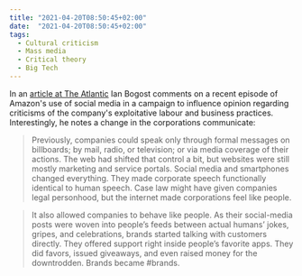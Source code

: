 ```yaml
---
title: "2021-04-20T08:50:45+02:00"
date:  "2021-04-20T08:50:45+02:00"
tags:
  - Cultural criticism
  - Mass media
  - Critical theory
  - Big Tech
---
```


In an [article at The Atlantic](https://web.archive.org/web/20210417174549if_/https://www.theatlantic.com/technology/archive/2021/03/amazon-twitter-aggression/618477/) Ian Bogost comments on a recent episode of Amazon's use of social media in a campaign to influence opinion regarding criticisms of the company's exploitative labour and business practices. Interestingly, he notes a change in the corporations communicate:

> Previously, companies could speak only through formal messages on billboards; by mail, radio, or television; or via media coverage of their actions. The web had shifted that control a bit, but websites were still mostly marketing and service portals. Social media and smartphones changed everything. They made corporate speech functionally identical to human speech. Case law might have given companies legal personhood, but the internet made corporations feel like people.

> It also allowed companies to behave like people. As their social-media posts were woven into people’s feeds between actual humans’ jokes, gripes, and celebrations, brands started talking with customers directly. They offered support right inside people’s favorite apps. They did favors, issued giveaways, and even raised money for the downtrodden. Brands became #brands.

